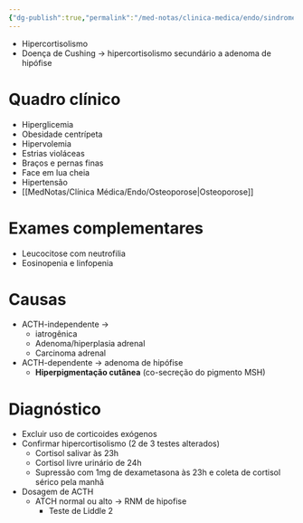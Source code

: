 ```yaml
---
{"dg-publish":true,"permalink":"/med-notas/clinica-medica/endo/sindrome-de-cushing/","tags":["review"]}
---
```


- Hipercortisolismo
- Doença de Cushing -> hipercortisolismo secundário a adenoma de hipófise
# Quadro clínico
- Hiperglicemia
- Obesidade centrípeta
- Hipervolemia
- Estrias violáceas
- Braços e pernas finas
- Face em lua cheia
- Hipertensão
- [[MedNotas/Clínica Médica/Endo/Osteoporose\|Osteoporose]]

# Exames complementares
- Leucocitose com neutrofilia
- Eosinopenia e linfopenia

# Causas
- ACTH-independente -> 
	- iatrogênica
	- Adenoma/hiperplasia adrenal
	- Carcinoma adrenal
- ACTH-dependente -> adenoma de hipófise
	- **Hiperpigmentação cutânea** (co-secreção do pigmento MSH)

# Diagnóstico
- Excluir uso de corticoides exógenos
- Confirmar hipercortisolismo (2 de 3 testes alterados)
	- Cortisol salivar às 23h
	- Cortisol livre urinário de 24h
	- Supressão com 1mg de dexametasona às 23h e coleta de cortisol sérico pela manhã
- Dosagem de ACTH
	- ATCH normal ou alto -> RNM de hipofise 
		- Teste de Liddle 2